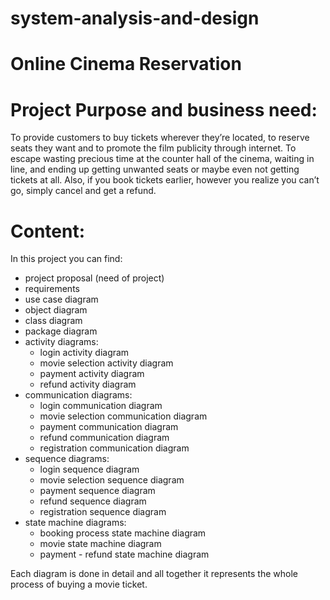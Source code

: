 # system-analysis-and-design

# Online Cinema Reservation

# Project Purpose and business need: 
To provide customers to buy tickets wherever they’re located, to reserve seats they want and to promote the film publicity through internet. To escape wasting precious time at the counter hall of the cinema, waiting in line, and ending up getting unwanted seats or maybe even not getting tickets at all. Also, if you book tickets earlier, however you realize you can’t go, simply cancel and get a refund.

# Content:

In this project you can find:

- project proposal (need of project)
- requirements
- use case diagram
- object diagram
- class diagram
- package diagram
- activity diagrams:
    - login activity diagram
    - movie selection activity diagram
    - payment activity diagram
    - refund activity diagram
- communication diagrams:
    - login communication diagram
    - movie selection communication diagram
    - payment communication diagram
    - refund communication diagram
    - registration communication diagram
- sequence diagrams:
    - login sequence diagram
    - movie selection sequence diagram
    - payment sequence diagram
    - refund sequence diagram
    - registration sequence diagram
- state machine diagrams:
    - booking process state machine diagram
    - movie state machine diagram
    - payment - refund state machine diagram
    
Each diagram is done in detail and all together it represents the whole process of buying a movie ticket.
